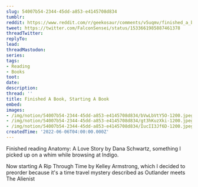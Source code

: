```yaml
---
slug: 54007b54-2344-45dd-a853-e4145708d834
tumblr:
reddit: https://www.reddit.com/r/geekosaur/comments/v5uqmv/finished_a_book_starting_a_book/
tweet: https://twitter.com/FalconSensei/status/1533661985887461378
threadTwitter:
replyTo:
lead:
threadMastodon:
series:
tags:
- Reading
- Books
toot:
date:
description:
thread: ''
title: Finished A Book, Starting A Book
embed:
images:
- /img/notion/54007b54-2344-45dd-a853-e4145708d834/bVwLbVtY5O-1200.jpeg
- /img/notion/54007b54-2344-45dd-a853-e4145708d834/gt3hKuzXki-1200.jpeg
- /img/notion/54007b54-2344-45dd-a853-e4145708d834/IucII3Jf6D-1200.jpeg
createdTime: '2022-06-06T04:00:00.000Z'
---
```


Finished reading Anatomy: A Love Story by Dana Schwartz, something I picked up on a whim while browsing at Indigo.

Now starting A Rip Through Time by Kelley
Armstrong, which I decided to preorder because it's a time travel mystery described as Outlander meets The Alienist